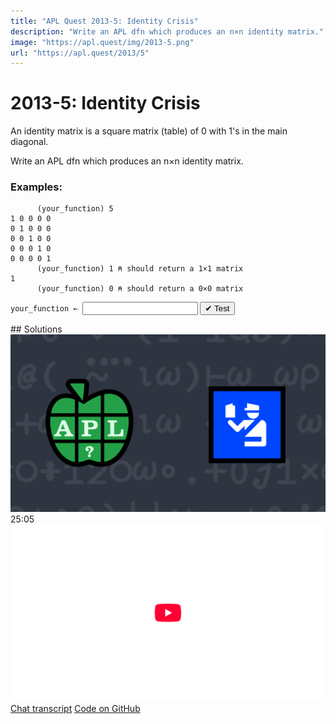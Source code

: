 ```yaml
---
title: "APL Quest 2013-5: Identity Crisis"
description: "Write an APL dfn which produces an n×n identity matrix."
image: "https://apl.quest/img/2013-5.png"
url: "https://apl.quest/2013/5"
---
```


# <span class=s>2013-</span>5: Identity Crisis

An identity matrix is a square matrix (table) of 0 with 1's in the main diagonal.

Write an APL dfn which produces an n×n identity matrix.

### Examples:

```APL
      (your_function) 5
1 0 0 0 0
0 1 0 0 0
0 0 1 0 0
0 0 0 1 0
0 0 0 0 1
      (your_function) 1 ⍝ should return a 1×1 matrix
1
      (your_function) 0 ⍝ should return a 0×0 matrix
```
<div class="pdiv">
  <code onclick="p_Input.focus()">your_function ← </code><input id="p_Input" autocomplete="off" spellcheck="false" oninput="this.parentElement.querySelector`button`.disabled=false;localStorage.setItem(window.location.pathname,this.value)" onkeypress="subm(event)">
  <button onclick="alert$.next`Testing…`;submitSolution`p`" class="md-button md-button--primary">&#x2714; Test</button>
</div>
<p id="p_Output"></p>
## Solutions
<div onclick="play(this)" title="Video on YouTube" class="yt">
<img alt="Video Thumbnail" src="../../img/2013-5.png">
<time>25:05</time>
<img alt="YouTube" src="../../img/yt-big.png">
</div>
<a href="https://chat.stackexchange.com/transcript/52405?m=60573163#60573163" target="_blank" class="md-button md-button--primary">Chat transcript</a>
<a href="https://github.com/abrudz/apl_quest/blob/main/2013/5.apl" target="_blank" class="md-button md-button--primary right">Code on GitHub</a>

<script>
    testCases={"a":["5","10","12","2","3","5+?5"],"b":["1","0"],"f":"{⍵ ⍵⍴1,⍵⍴0}"}
    p_Input.value=localStorage.getItem(window.location.pathname)
    play=e=>e.outerHTML=`<iframe src="https://www.youtube.com/embed/vVaZ3wEdmpQ?list=PLYKQVqyrAEj9wDIUyLDGtDAFTKY38BUMN&autoplay=1" title="<span class=s>2013-</span>5: Identity Crisis (APL Quest 2013-5)" frameborder="0" allow="accelerometer; autoplay; clipboard-write; encrypted-media; gyroscope; picture-in-picture; web-share" referrerpolicy="strict-origin-when-cross-origin" allowfullscreen></iframe>`
</script>
